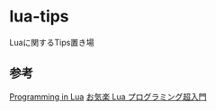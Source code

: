 # lua-tips

Luaに関するTips置き場

## 参考

[Programming in Lua](https://www.lua.org/pil/contents.html)
[お気楽 Lua プログラミング超入門](http://www.nct9.ne.jp/m_hiroi/light/lua.html)
